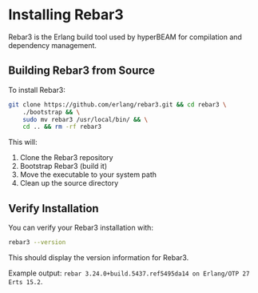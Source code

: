 # **Installing Rebar3**

Rebar3 is the Erlang build tool used by hyperBEAM for compilation and dependency management.

## Building Rebar3 from Source

To install Rebar3:

```bash
git clone https://github.com/erlang/rebar3.git && cd rebar3 \
	./bootstrap && \
	sudo mv rebar3 /usr/local/bin/ && \
	cd .. && rm -rf rebar3
```

This will:

1. Clone the Rebar3 repository
2. Bootstrap Rebar3 (build it)
3. Move the executable to your system path
4. Clean up the source directory

## Verify Installation

You can verify your Rebar3 installation with:

```bash
rebar3 --version
```

This should display the version information for Rebar3.

Example output:
`rebar 3.24.0+build.5437.ref5495da14 on Erlang/OTP 27 Erts 15.2`. 
